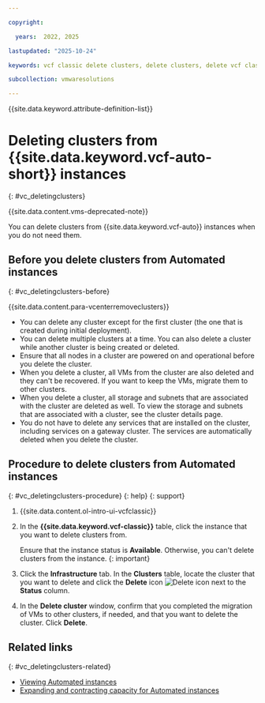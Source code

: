 ```yaml
---

copyright:

  years:  2022, 2025

lastupdated: "2025-10-24"

keywords: vcf classic delete clusters, delete clusters, delete vcf classic cluster, delete vcf classic cluster

subcollection: vmwaresolutions

---
```


{{site.data.keyword.attribute-definition-list}}

# Deleting clusters from {{site.data.keyword.vcf-auto-short}} instances
{: #vc_deletingclusters}

{{site.data.content.vms-deprecated-note}}

You can delete clusters from {{site.data.keyword.vcf-auto}} instances when you do not need them.

## Before you delete clusters from Automated instances
{: #vc_deletingclusters-before}

{{site.data.content.para-vcenterremoveclusters}}

* You can delete any cluster except for the first cluster (the one that is created during initial deployment).
* You can delete multiple clusters at a time. You can also delete a cluster while another cluster is being created or deleted.
* Ensure that all nodes in a cluster are powered on and operational before you delete the cluster.
* When you delete a cluster, all VMs from the cluster are also deleted and they can't be recovered. If you want to keep the VMs, migrate them to other clusters.
* When you delete a cluster, all storage and subnets that are associated with the cluster are deleted as well. To view the storage and subnets that are associated with a cluster, see the cluster details page.
* You do not have to delete any services that are installed on the cluster, including services on a gateway cluster. The services are automatically deleted when you delete the cluster.

## Procedure to delete clusters from Automated instances
{: #vc_deletingclusters-procedure}
{: help}
{: support}

1. {{site.data.content.ol-intro-ui-vcfclassic}}
2. In the **{{site.data.keyword.vcf-classic}}** table, click the instance that you want to delete clusters from.

   Ensure that the instance status is **Available**. Otherwise, you can't delete clusters from the instance.
   {: important}

3. Click the **Infrastructure** tab. In the **Clusters** table, locate the cluster that you want to delete and click the **Delete** icon ![Delete icon](../../icons/delete.svg "Delete") next to the **Status** column.
4. In the **Delete cluster** window, confirm that you completed the migration of VMs to other clusters, if needed, and that you want to delete the cluster. Click **Delete**.

## Related links
{: #vc_deletingclusters-related}

* [Viewing Automated instances](/docs/vmwaresolutions?topic=vmwaresolutions-vc_viewinginstances)
* [Expanding and contracting capacity for Automated instances](/docs/vmwaresolutions?topic=vmwaresolutions-vc_addingservers)
